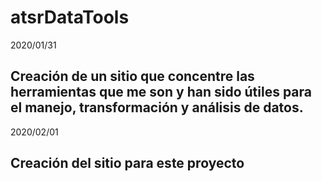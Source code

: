 # atsrDataTools
 
2020/01/31

## Creación de un sitio que concentre las herramientas que me son y han sido útiles para el manejo, transformación y análisis de datos.

2020/02/01

## Creación del sitio para este proyecto
